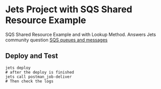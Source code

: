 # Jets Project with SQS Shared Resource Example

SQS Shared Resource Example and with Lookup Method. Answers Jets community question [SQS queues and messages](https://community.rubyonjets.com/t/sqs-queues-and-messages/187/3)

## Deploy and Test

    jets deploy
    # after the deploy is finished
    jets call postman_job-deliver
    # Then check the logs
